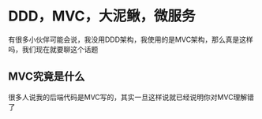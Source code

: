 # DDD，MVC，大泥鳅，微服务

有很多小伙伴可能会说，我没用DDD架构，我使用的是MVC架构，那么真是这样吗，我们现在就要聊这个话题

## MVC究竟是什么

很多人说我的后端代码是MVC写的，其实一旦这样说就已经说明你对MVC理解错了

